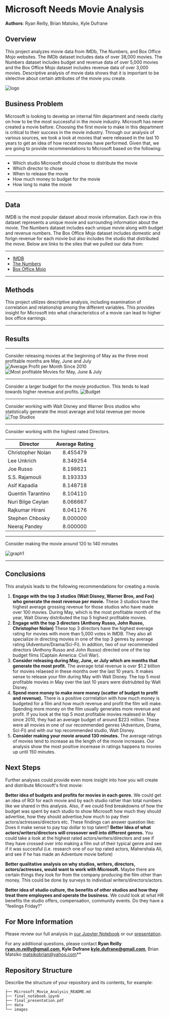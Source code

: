 # Microsoft Needs Movie Analysis

**Authors**: Ryan Reilly, Brian Matsiko, Kyle Dufrane

## Overview

This project analyzes movie data from IMDb, The Numbers, and Box Office Mojo websites. The IMDb dataset includes data of over 38,000 movies. The Numbers dataset includes budget and revenue data of over 5,000 movies and the Box Office Mojo dataset includes revenue data of over 3,000 movies. Descriptive analysis of movie data shows that it is important to be slelective about certain attributes of the movie you create.

![logo](images/logo.jpeg)

## Business Problem

Microsoft is looking to develop an internal film department and needs clarity on how to be the most successful in the movie industry. Microsoft has never created a movie before. Choosing the first movie to make in this department is critical to their success in the movie industry. Through our analysis of various sources, we took a look at movies that were released in the last 10 years to get an idea of how recent movies have performed. Given that, we are going to provide recommendations to Microsoft based on the following:
***
* Which studio Microsoft should chose to distribute the movie
* Which director to chose
* When to release the movie
* How much money to budget for the movie
* How long to make the movie
***

## Data

IMDB is the most popular dataset about movie information. Each row in this dataset represents a unique movie and surrounding information about the movie. The Numbers dataset includes each unique movie along with budget and revenue numbers. The Box Office Mojo dataset includes domestic and forign revenue for each movie but also includes the studio that distributed the move. Below are links to the sites that we pulled our data from:

***
* [IMDB](https://www.imdb.com/interfaces/)
* [The Numbers](https://www.the-numbers.com)
* [Box Office Mojo](https://www.boxofficemojo.com)
***

## Methods

This project utilizes descriptive analysis, including examination of correlation and relationship among the different variables. This provides insight for Microsoft into what characteristics of a movie can lead to higher box office earnings.

***

## Results

***
Consider releasing movies at the beginning of May as the three most profitable months are May, June and July
![Average Profit per Month Since 2010](./images/profit_per_month.png)
![Most profitable Movies for May, June & July](./images/most_profitable_movies.png)
***

Consider a larger budget for the movie production. This tends to lead towards higher revenue and profits.
![Budget](./images/budget_profit_revenue.png)
***

Consider working with Walt Disney and Warner Bros studios who statistically generate the most average and total revenue per movie
![Top Studios](./images/top_studios_revenue.png)
***

Consider working with the highest rated Directors.

| Director           | Average Rating|
| -------------      |:-------------:| 
| Christopher Nolan  |8.455479       | 
| Lee Unkrich        |8.349254       | 
| Joe Russo          |8.198621       |
| S.S. Rajamouli     |8.193333       | 
| Asif Kapadia       |8.148718       | 
| Quentin Tarantino  |8.104110       | 
| Nuri Bilge Ceylan  |8.066667       | 
| Rajkumar Hirani    |8.041176       | 
| Stephen Chbosky    |8.000000       | 
| Neeraj Pandey      |8.000000       | 
***

Consider making the movie around 120 to 140 minutes

![graph1](./images/rating_runtime_minutes.png)

***


## Conclusions

This analysis leads to the following recommendations for creating a movie.
1. **Engage with the top 3 studios (Walt Disney, Warner Bros, and Fox) who generate the most revenue per movie.**
These 3 studios have the highest average grossing revenue for those studios who have made over 100 movies. During May, which is the most profitable month of the year, Walt Disney distributed the top 5 highest profitable movies.
2. **Engage with the top 3 directors (Anthony Russo, John Russo, Christopher Nolan)**
These top 3 directors have the highest everage rating for movies with more than 5,000 votes in IMDB. They also all specialize in directing movies in one of the top 3 genres by average rating (Adventure/Drama/Sci-Fi). In addtion, two of our recommended directors (Anthony Russo and John Russo) directed one of the top budget films (Captain America: Civil War).
3. **Consider releasing during May, June, or July which are months that generate the most profit.**
The average total revenue is over $1.2 billion for movies relaesed in these months over the last 10 years. It makes sense to release your film during May with Walt Disney. The top 5 most profitable movies in May over the last 10 years were distriubted by Walt Disney.
4. **Spend more money to make more money (scatter of budget to profit and revenue).**
There is a positive corrrelation with how much money is budgeted for a film and how much revenue and profit the film will make. Spending more money on the film usually generates more revenue and profit. If you look at the top 5 most profitable movies realesed in May since 2010, they had an average budget of around $223 million. These were all movies in one of our recommended genres (Adventure, Drama, Sci-Fi) and with our top recommended studio, Walt Disney.
5. **Consider making your movie around 130 minutes.**
The average ratings of movies tend to increase as the length of the movie increases. Our analysis show the most positive incerease in ratings happens to movies up until 150 minutes.

## Next Steps

Further analyses could provide even more insight into how you will create and distribute Microsoft's first movie:

**Better idea of budgets and profits for movies in each genre.**
We could get an idea of ROI for each movie and by each studio rather than total numbers like we shared in this analysis. Also, if we could find breakdowns of how the budget was spent by each studio to show Microsoft how much they should advertise, how they should advertise,how much to pay their actors/actresses/directors etc. These findings can answer question like: Does it make sense to pay top dollar to top talent?
**Better Idea of what actors/writers/directors will crossover well into different genres.**
You could take a look at the highest rated actors/writers/directors and see if they have crossed over into making a film out of their typical genre and see if it was succesful (i.e. research one of our top rated actors, Mahershala Ali, and see if he has made an Adventure movie before)

**Better qualitative analysis on why studios, writers, directors, actors/actresses, would want to work with Microsoft.**
Maybe there are certain things they look for from the company producing the film other than money. This could be done by surveys to individual writers/directors/actors.

**Better idea of studio culture, the benefits of other studios and how they treat there employees and operate the business.**
We could look at what HR benefits the studio offers, compensation, community events. Do they have a "feelings Friday?"


## For More Information

Please review our full analysis in [our Jupyter Notebook](./final_notebook.ipynb) or our [presentation](./final_presentation.pdf).

For any additional questions, please contact **Ryan Reilly ryan.m.reilly@gmail.com, Kyle Dufrane kyle.dufrane@gmail.com**, Brian Matsiko matsikobrian@yahoo.com**

## Repository Structure

Describe the structure of your repository and its contents, for example:

```
├── Microsoft_Movie_Analysis_README.md                          
├── final_notebook.ipynb   
├── final_presentation.pdf         
├── data                            
└── images
```
